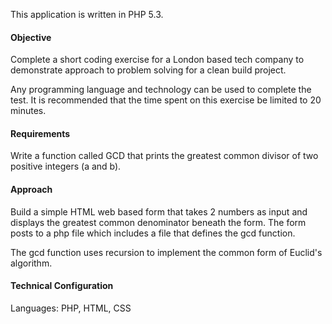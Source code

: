 This application is written in PHP 5.3.

<h4>Objective</h4>

Complete a short coding exercise for a London based tech company to demonstrate approach to problem solving for a clean build project.

Any programming language and technology can be used to complete the test. It is recommended that the time spent on this exercise be limited to 20 minutes.

<h4>Requirements</h4>

Write a function called GCD that prints the greatest common divisor of two positive integers (a and b). 

<h4>Approach</h4>

Build a simple HTML web based form that takes 2 numbers as input and displays the greatest common denominator beneath the form. The form posts to a php file which includes a file that defines the gcd function. 

The gcd function uses recursion to implement the common form of Euclid's algorithm.

<h4>Technical Configuration</h4>

Languages: PHP, HTML, CSS

